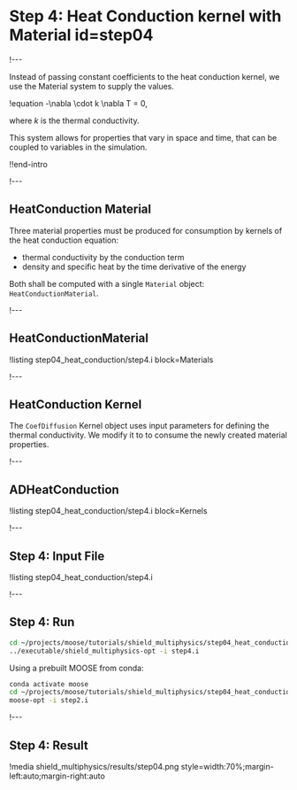 # Step 4: Heat Conduction kernel with Material id=step04

!---

Instead of passing constant coefficients to the heat conduction kernel, we use the Material system to supply
the values.

!equation
-\nabla \cdot k \nabla T = 0,

where $k$ is the thermal conductivity.

This system allows for properties that vary in space and time, that can be coupled to variables
in the simulation.

!!end-intro

!---

## HeatConduction Material

Three material properties must be produced for consumption by kernels of the heat conduction equation:

- thermal conductivity by the conduction term
- density and specific heat by the time derivative of the energy

Both shall be computed with a single `Material` object: `HeatConductionMaterial`.

!---

## HeatConductionMaterial

!listing step04_heat_conduction/step4.i block=Materials

!---

## HeatConduction Kernel

The `CoefDiffusion` Kernel object uses input parameters for defining the thermal conductivity.
We modify it to to consume the newly created material properties.

!---

## ADHeatConduction

!listing step04_heat_conduction/step4.i block=Kernels

!---

## Step 4: Input File

!listing step04_heat_conduction/step4.i

!---

## Step 4: Run

```bash
cd ~/projects/moose/tutorials/shield_multiphysics/step04_heat_conduction
../executable/shield_multiphysics-opt -i step4.i
```

Using a prebuilt MOOSE from conda:

```bash
conda activate moose
cd ~/projects/moose/tutorials/shield_multiphysics/step04_heat_conduction
moose-opt -i step2.i
```

!---

## Step 4: Result

!media shield_multiphysics/results/step04.png style=width:70%;margin-left:auto;margin-right:auto
